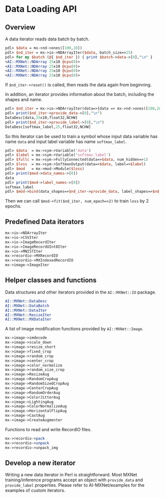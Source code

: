 # Data Loading API

## Overview

A data iterator reads data batch by batch.

```perl
pdl> $data = mx->nd->ones([100,10])
pdl> $nd_iter = mx->io->NDArrayIter($data, batch_size=>25)
pdl> for my $batch (@{ $nd_iter }) { print $batch->data->[0],"\n" }
<AI::MXNet::NDArray 25x10 @cpu(0)>
<AI::MXNet::NDArray 25x10 @cpu(0)>
<AI::MXNet::NDArray 25x10 @cpu(0)>
<AI::MXNet::NDArray 25x10 @cpu(0)>
```

If `$nd_iter->reset()` is called, then reads the data again from beginning.

In addition, an iterator provides information about the batch, including the
shapes and name.

```perl
pdl> $nd_iter = mx->io->NDArrayIter(data=>{data => mx->nd->ones([100,10])}, label=>{softmax_label => mx->nd->ones([100])}, batch_size=>25)
pdl> print($nd_iter->provide_data->[0],"\n")
DataDesc[data,25x10,float32,NCHW]
pdl> print($nd_iter->provide_label->[0],"\n")
DataDesc[softmax_label,25,float32,NCHW]
```

So this iterator can be used to train a symbol whose input data variable has
name `data` and input label variable has name `softmax_label`.


```perl
pdl> $data  = mx->sym->Variable('data')
pdl> $label = mx->sym->Variable('softmax_label')
pdl> $fullc = mx->sym->FullyConnected(data=>$data, num_hidden=>1)
pdl> $loss  = mx->sym->SoftmaxOutput(data=>$data, label=>$label)
pdl> $mod   = mx->mod->Module($loss)
pdl> print($mod->data_names->[0])
data
pdl> print($mod->label_names->[0])
softmax_label
pdl> $mod->bind(data_shapes=>$nd_iter->provide_data, label_shapes=>$nd_iter->provide_label)
```

Then we can call `$mod->fit($nd_iter, num_epoch=>2)` to train `loss` by 2 epochs.

## Predefined Data iterators

```perl
mx->io->NDArrayIter
mx->io->CSVIter
mx->io->ImageRecordIter
mx->io->ImageRecordUInt8Iter
mx->io->MNISTIter
mx->recordio->MXRecordIO
mx->recordio->MXIndexedRecordIO
mx->image->ImageIter
```

## Helper classes and functions

Data structures and other iterators provided in the `AI::MXNet::IO` package.

```perl
AI::MXNet::DataDesc
AI::MXNet::DataBatch
AI::MXNet::DataIter
AI::MXNet::ResizeIter
AI::MXNet::MXDataIter
```

A list of image modification functions provided by `AI::MXNet::Image`.

```perl
mx->image->imdecode
mx->image->scale_down
mx->image->resize_short
mx->image->fixed_crop
mx->image->random_crop
mx->image->center_crop
mx->image->color_normalize
mx->image->random_size_crop
mx->image->ResizeAug
mx->image->RandomCropAug
mx->image->RandomSizedCropAug
mx->image->CenterCropAug
mx->image->RandomOrderAug
mx->image->ColorJitterAug
mx->image->LightingAug
mx->image->ColorNormalizeAug
mx->image->HorizontalFlipAug
mx->image->CastAug
mx->image->CreateAugmenter
```

Functions to read and write RecordIO files.

```perl
mx->recordio->pack
mx->recordio->unpack
mx->recordio->unpack_img
```

## Develop a new iterator

Writing a new data iterator in Perl is straightforward. Most MXNet
training/inference programs accept an object with ``provide_data``
and ``provide_label`` properties.
Please refer to AI-MXNet/examples for the examples of custom iterators.
